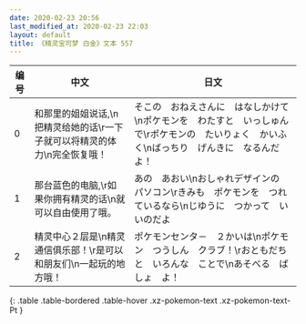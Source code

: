 ```yaml
---
date: 2020-02-23 20:56
last_modified_at: 2020-02-23 22:03
layout: default
title: 《精灵宝可梦 白金》文本 557
---
```

| 编号 | 中文 | 日文 |
| ---- | ---- | ---- |
| 0 | 和那里的姐姐说话,\n把精灵给她的话\r一下子就可以将精灵的体力\n完全恢复哦！ | そこの　おねえさんに　はなしかけて\nポケモンを　わたすと　いっしゅんで\rポケモンの　たいりょく　かいふく\nばっちり　げんきに　なるんだよ！ |
| 1 | 那台蓝色的电脑,\r如果你拥有精灵的话\n就可以自由使用了哦。 | あの　あおい\nおしゃれデザインの　パソコン\rきみも　ポケモンを　つれているなら\nじゆうに　つかって　いいのだよ |
| 2 | 精灵中心２层是\n精灵通信俱乐部！\r是可以和朋友们\n一起玩的地方哦！ | ポケモンセンタ－　２かいは\nポケモン　つうしん　クラブ！\rおともだちと　いろんな　ことで\nあそべる　ばしょ　よ！ |
{: .table .table-bordered .table-hover .xz-pokemon-text .xz-pokemon-text-Pt }